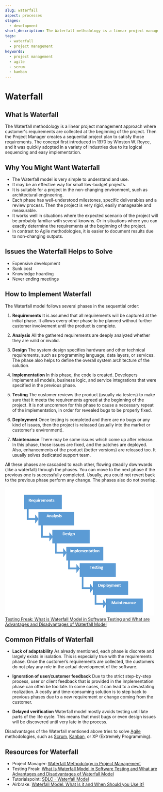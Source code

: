 ```yaml
---
slug: waterfall
aspect: processes
stages: 
  - development
short_description: The Waterfall methodology is a linear project management approach where customer's requirements are collected at the beginning of the project. Then a sequential project plan is created to satisfy those requirements. The concept is appropriate for small and clear projects.
tags:
  - waterfall
  - project management
keywords: 
  - project management
  - agile
  - scrum
  - kanban
---
```


# Waterfall

## What Is Waterfall

The Waterfall methodology is a linear project management approach where customer's requirements are collected at the beginning of the project. Then the Project Manager creates a sequential project plan to satisfy those requirements. The concept first introduced in 1970 by Winston W. Royce, and it was quickly adopted in a variety of industries due to its logical sequencing and easy implementation.

## Why You Might Want Waterfall

- The Waterfall model is very simple to understand and use.
- It may be an effective way for small low-budget projects.
- It is suitable for a project in the non-changing environment, such as architectural engineering. 
- Each phase has well-understood milestones, specific deliverables and a review process. Then the project is very rigid, easily manageable and measurable. 
- It works well in situations where the expected scenario of the project will be probably familiar with several knowns. Or in situations where you can exactly determine the requirements at the beginning of the project.
- In contrast to Agile methodologies, it is easier to document results due to non-changing outputs.

## Issues the Waterfall Helps to Solve

- Expensive development
- Sunk cost
- Knowledge hoarding
- Never ending meetings

## How to Implement Waterfall

The Waterfall model follows several phases in the sequential order:

1. **Requirements**
  It is assumed that all requirements will be captured at the initial phase. It allows every other phase to be planned without further customer involvement until the product is complete.

2. **Analysis**
  All the gathered requirements are deeply analyzed whether they are valid or invalid.

3. **Design**
  The system design specifies hardware and other technical requirements, such as programming language, data layers, or services. The phase also helps to define the overall system architecture of the solution. 

4. **Implementation**
  In this phase, the code is created. Developers implement all models, business logic, and service integrations that were specified in the previous phase.

5. **Testing**
  The customer reviews the product (usually via testers) to make sure that it meets the requirements agreed at the beginning of the project. It is not uncommon for this phase to cause a necessary repeat of the implementation, in order for revealed bugs to be properly fixed.

6. **Deployment**
  Once testing is completed and there are no bugs or any kind of issues, then the project is released (usually into the market or customer's environment).

7. **Maintenance** 
  There may be some issues which come up after release. In this phase, those issues are fixed, and the patches are deployed. Also, enhancements of the product (better versions) are released too. It usually solves dedicated support team. 

All these phases are cascaded to each other, flowing steadily downwards (like a waterfall) through the phases. You can move to the next phase if the previous one is successfully completed. Usually, you could not revert back to the previous phase perform any change. The phases also do not overlap.

![Waterfall](/files/waterfall.png)
[Testing Freak: What is Waterfall Model in Software Testing and What are Advantages and Disadvantages of Waterfall Model](http://testingfreak.com/waterfall-model-software-testing-advantages-disadvantages-waterfall-model/)

## Common Pitfalls of Waterfall 

- **Lack of adaptability**
  As already mentioned, each phase is discrete and largely exists in isolation. This is especially true with the requirements phase. Once the customer’s requirements are collected, the customers do not play any role in the actual development of the software.

- **Ignoration of user/customer feedback**
  Due to the strict step-by-step process, user or client feedback that is provided in the implementation phase can often be too late. In some cases, it can lead to a devastating realization. A costly and time-consuming solution is to step back to previous phases due to a new requirement or change coming from the customer. 

- **Delayed verification**
  Waterfall model mostly avoids testing until late parts of the life cycle. This means that most bugs or even design issues will be discovered until very late in the process.

Disadvantages of the Waterfall mentioned above tries to solve [Agile](/practices/agile) methodologies, such as [Scrum](/practices/scrum), [Kanban](/practices/kanban), or XP (Extremely Programming). 

## Resources for Waterfall

- Project Manager: [Waterfall Methodology in Project Management](https://www.projectmanager.com/software/use-cases/waterfall-methodology)
- Testing Freak: [What Is Waterfall Model in Software Testing and What are Advantages and Disadvantages of Waterfall Model](http://testingfreak.com/waterfall-model-software-testing-advantages-disadvantages-waterfall-model/)
- Tutorialspoint: [SDLC - Waterfall Model](https://www.tutorialspoint.com/sdlc/sdlc_waterfall_model.htm)
- Airbrake: [Waterfall Model: What Is it and When Should you Use it?](https://airbrake.io/blog/sdlc/waterfall-model)